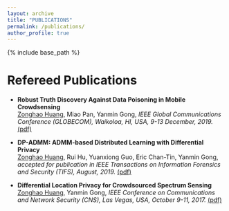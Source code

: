 ```yaml
---
layout: archive
title: "PUBLICATIONS"
permalink: /publications/
author_profile: true
---
```

{% include base_path %}


Refereed Publications
=====
*  <b>Robust Truth Discovery Against Data Poisoning in Mobile Crowdsensing</b><br/>[Zonghao Huang](https://zonghaohuang007.github.io/home//publications/), Miao Pan, Yanmin Gong, <i> IEEE Global Communications Conference (GLOBECOM), Waikoloa, HI, USA, 9-13 December, 2019.</i> [(pdf)](https://zonghaohuang007.github.io/home/files/paper3.pdf)

*  <b>DP-ADMM: ADMM-based Distributed Learning with Differential Privacy</b><br/>[Zonghao Huang](https://zonghaohuang007.github.io/home//publications/), Rui Hu, Yuanxiong Guo, Eric Chan-Tin, Yanmin Gong, <i> accepted for publication in IEEE Transactions on Information Forensics and Security (TIFS), August, 2019.</i> [(pdf)](https://zonghaohuang007.github.io/home/files/paper2.pdf)

* <b>Differential Location Privacy for Crowdsourced Spectrum Sensing</b><br/> [Zonghao Huang](https://zonghaohuang007.github.io/home//publications/), Yanmin Gong, <i>IEEE Conference on Communications and Network Security (CNS), Las Vegas, USA, October 9-11, 2017.</i> [(pdf)](https://zonghaohuang007.github.io/home/files/paper1.pdf)
